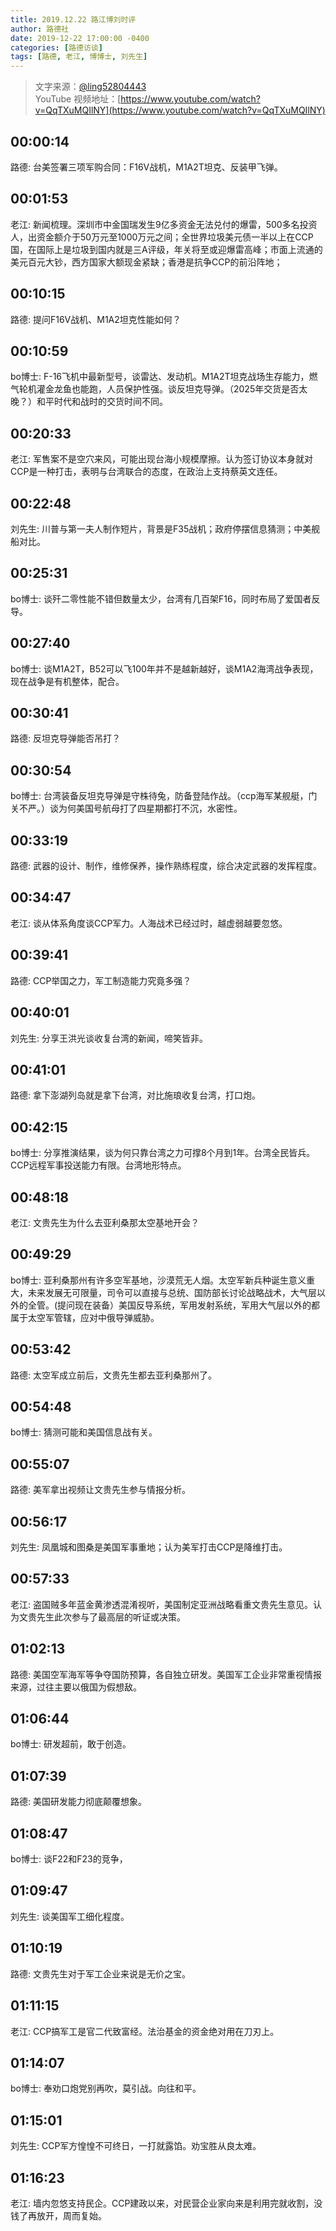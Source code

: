 ```yaml
---
title: 2019.12.22 路江博刘时评
author: 路德社
date: 2019-12-22 17:00:00 -0400
categories: [路德访谈]
tags: [路德, 老江, 博博士, 刘先生]
---
```


> 文字来源：[@ling52804443](https://twitter.com/ling52804443)  
> YouTube 视频地址：[https://www.youtube.com/watch?v=QqTXuMQIlNY](https://www.youtube.com/watch?v=QqTXuMQIlNY)

## 00:00:14

路德: 台美签署三项军购合同：F16V战机，M1A2T坦克、反装甲飞弹。

## 00:01:53

老江: 新闻梳理。深圳市中金国瑞发生9亿多资金无法兑付的爆雷，500多名投资人，出资金额介于50万元至1000万元之间；全世界垃圾美元债一半以上在CCP国，在国际上是垃圾到国内就是三A评级，年关将至或迎爆雷高峰；市面上流通的美元百元大钞，西方国家大额现金紧缺；香港是抗争CCP的前沿阵地；

## 00:10:15

路德: 提问F16V战机、M1A2坦克性能如何？

## 00:10:59

bo博士: F-16飞机中最新型号，谈雷达、发动机。M1A2T坦克战场生存能力，燃气轮机灌金龙鱼也能跑，人员保护性强。谈反坦克导弹。（2025年交货是否太晚？）和平时代和战时的交货时间不同。

## 00:20:33

老江: 军售案不是空穴来风，可能出现台海小规模摩擦。认为签订协议本身就对CCP是一种打击，表明与台湾联合的态度，在政治上支持蔡英文连任。

## 00:22:48

刘先生: 川普与第一夫人制作短片，背景是F35战机；政府停摆信息猜测；中美舰船对比。

## 00:25:31

bo博士: 谈歼二零性能不错但数量太少，台湾有几百架F16，同时布局了爱国者反导。

## 00:27:40

bo博士: 谈M1A2T，B52可以飞100年并不是越新越好，谈M1A2海湾战争表现，现在战争是有机整体，配合。

## 00:30:41

路德: 反坦克导弹能否吊打？

## 00:30:54

bo博士: 台湾装备反坦克导弹是守株待兔，防备登陆作战。（ccp海军某舰艇，门关不严。）谈为何美国号航母打了四星期都打不沉，水密性。

## 00:33:19

路德: 武器的设计、制作，维修保养，操作熟练程度，综合决定武器的发挥程度。

## 00:34:47

老江: 谈从体系角度谈CCP军力。人海战术已经过时，越虚弱越要忽悠。

## 00:39:41

路德: CCP举国之力，军工制造能力究竟多强？

## 00:40:01

刘先生: 分享王洪光谈收复台湾的新闻，啼笑皆非。

## 00:41:01

路德: 拿下澎湖列岛就是拿下台湾，对比施琅收复台湾，打口炮。

## 00:42:15

bo博士: 分享推演结果，谈为何只靠台湾之力可撑8个月到1年。台湾全民皆兵。CCP远程军事投送能力有限。台湾地形特点。

## 00:48:18

老江: 文贵先生为什么去亚利桑那太空基地开会？

## 00:49:29

bo博士: 亚利桑那州有许多空军基地，沙漠荒无人烟。太空军新兵种诞生意义重大，未来发展无可限量，司令可以直接与总统、国防部长讨论战略战术，大气层以外的全管。(提问现在装备）美国反导系统，军用发射系统，军用大气层以外的都属于太空军管辖，应对中俄导弹威胁。

## 00:53:42

路德: 太空军成立前后，文贵先生都去亚利桑那州了。

## 00:54:48

bo博士: 猜测可能和美国信息战有关。

## 00:55:07

路德: 美军拿出视频让文贵先生参与情报分析。

## 00:56:17

刘先生: 凤凰城和图桑是美国军事重地；认为美军打击CCP是降维打击。

## 00:57:33

老江: 盗国贼多年蓝金黄渗透混淆视听，美国制定亚洲战略看重文贵先生意见。认为文贵先生此次参与了最高层的听证或决策。

## 01:02:13

路德: 美国空军海军等争夺国防预算，各自独立研发。美国军工企业非常重视情报来源，过往主要以俄国为假想敌。

## 01:06:44

bo博士: 研发超前，敢于创造。

## 01:07:39

路德: 美国研发能力彻底颠覆想象。

## 01:08:47

bo博士: 谈F22和F23的竞争，

## 01:09:47

刘先生: 谈美国军工细化程度。

## 01:10:19

路德: 文贵先生对于军工企业来说是无价之宝。

## 01:11:15

老江: CCP搞军工是官二代致富经。法治基金的资金绝对用在刀刃上。

## 01:14:07

bo博士: 奉劝口炮党别再吹，莫引战。向往和平。

## 01:15:01

刘先生: CCP军方惶惶不可终日，一打就露馅。劝宝胜从良太难。

## 01:16:23

老江: 墙内忽悠支持民企。CCP建政以来，对民营企业家向来是利用完就收割，没钱了再放开，周而复始。
